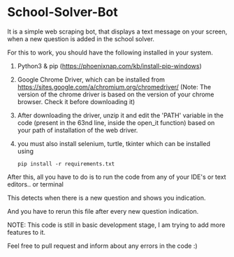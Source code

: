 # School-Solver-Bot
It is a simple web scraping bot, that displays a text message on your screen, when a new question is added in the school solver.

For this to work, you should have the following installed in your system.

1) Python3 & pip (https://phoenixnap.com/kb/install-pip-windows)

2) Google Chrome Driver, which can be installed from https://sites.google.com/a/chromium.org/chromedriver/ 
    (Note: The version of the chrome driver is based on the version of your chrome browser. Check it before downloading it)
    
3) After downloading the driver, unzip it and edit the 'PATH' variable in the code (present in the 63nd line, inside the open_it function) based on your path of installation of the web driver.

4) you must also install selenium, turtle, tkinter which can be installed using

    ```
    pip install -r requirements.txt
    ```
    
After this, all you have to do is to run the code from any of your IDE's or text editors.. or terminal

This detects when there is a new question and shows you indication.

And you have to rerun this file after every new question indication.

NOTE: This code is still in basic development stage, I am trying to add more features to it.

Feel free to pull request and inform about any errors in the code :)
